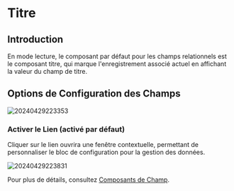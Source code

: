 # Titre

## Introduction

En mode lecture, le composant par défaut pour les champs relationnels est le composant titre, qui marque l'enregistrement associé actuel en affichant la valeur du champ de titre.

## Options de Configuration des Champs

![20240429223353](https://static-docs.nocobase.com/20240429223353.png)

### Activer le Lien (activé par défaut)

Cliquer sur le lien ouvrira une fenêtre contextuelle, permettant de personnaliser le bloc de configuration pour la gestion des données.

![20240429223831](https://static-docs.nocobase.com/20240429223831.png)

Pour plus de détails, consultez [Composants de Champ](/handbook/ui/fields/association-field).
